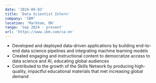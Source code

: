 ```yaml
---
date: '2024-09-03'
title: 'Data Scientist Intern'
company: 'IBM'
location: 'Markham, ON'
range: 'Sep 2024 - present'
url: 'https://www.ibm.com/ca-en'
---
```


- Developed and deployed data-driven applications by building end-to-end data science pipelines and integrating machine learning models
- Created engaging and instructional content to democratize access to data science and AI, educating global audiences
- Contributed to the growth of the Skills Network by producing high-quality, impactful educational materials that met increasing global demand
